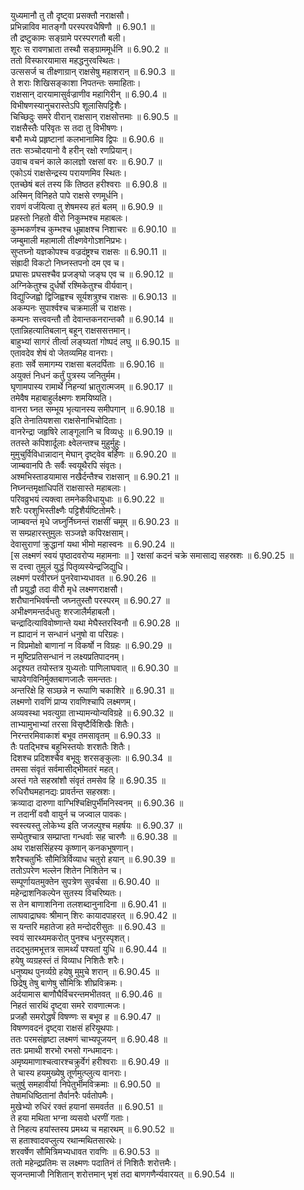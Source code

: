 

  
युध्यमानौ तु तौ दृष्ट्वा प्रसक्तौ नराक्षसौ।  
प्रभिन्नाविव मातङ्गौ परस्परवधैषिणौ ॥ 6.90.1 ॥   
तौ द्रष्टुकामः सङ्ग्रामे परस्परगतौ बली।  
शूरः स रावणभ्राता तस्थौ सङ्ग्राममूर्धनि ॥ 6.90.2 ॥   
ततो विस्फारयामास महद्धनुरवस्थितः।  
उत्ससर्ज च तीक्ष्णाग्रान् राक्षसेषु महाशरान् ॥ 6.90.3 ॥   
ते शराः शिखिसङ्काशा निपतन्तः समाहिताः।  
राक्षसान् दारयामासुर्वज्राणीव महागिरीन् ॥ 6.90.4 ॥   
विभीषणस्यानुचरास्तेऽपि शूलासिपट्टिशैः।  
चिच्छिदुः समरे वीरान् राक्षसान् राक्षसोत्तमाः ॥ 6.90.5 ॥   
राक्षसैस्तैः परिवृतः स तदा तु विभीषणः।  
बभौ मध्ये प्रहृष्टानां कलभानामिव द्विपः ॥ 6.90.6 ॥   
ततः सञ्चोदयानो वै हरीन् रक्षो रणप्रियान्।  
उवाच वचनं काले कालज्ञो रक्षसां वरः ॥ 6.90.7 ॥   
एकोऽयं राक्षसेन्द्रस्य परायणमिव स्थितः।  
एतच्छेषं बलं तस्य किं तिष्ठत हरीश्वराः ॥ 6.90.8 ॥   
अस्मिन् विनिहते पापे राक्षसे रणमूर्धनि।  
रावणं वर्जयित्वा तु शेषमस्य हतं बलम् ॥ 6.90.9 ॥   
प्रहस्तो निहतो वीरो निकुम्भश्च महाबलः।  
कुम्भकर्णश्च कुम्भश्च धूम्राक्षश्च निशाचरः ॥ 6.90.10 ॥   
जम्बुमाली महामाली तीक्ष्णवेगोऽशनिप्रभः।  
सुप्तघ्नो यज्ञकोपश्च वज्रदंष्ट्रश्च राक्षसः ॥ 6.90.11 ॥   
संह्रादी विकटो निघ्नस्तपनो दम एव च।  
प्रघासः प्रघसश्चैव प्रजङ्घो जङ्घ एव च ॥ 6.90.12 ॥   
अग्निकेतुश्च दुर्धर्षो रश्मिकेतुश्च वीर्यवान्।  
विद्युज्जिह्वो द्विजिह्वश्च सूर्यशत्रुश्च राक्षसः ॥ 6.90.13 ॥   
अकम्पनः सुपार्श्वश्च चक्रमाली च राक्षसः।  
कम्पनः सत्त्ववन्तौ तौ देवान्तकनरान्तकौ ॥ 6.90.14 ॥   
एतान्निहत्यातिबलान् बहून् राक्षससत्तमान्।  
बाहुभ्यां सागरं तीर्त्वा लङ्घ्यतां गोष्पदं लघु ॥ 6.90.15 ॥   
एतावदेव शेषं वो जेतव्यमिह वानराः।  
हताः सर्वे समागम्य राक्षसा बलदर्पिताः ॥ 6.90.16 ॥   
अयुक्तं निधनं कर्तुं पुत्रस्य जनितुर्मम।  
घृणामपास्य रामार्थे निहन्यां भ्रातुरात्मजम् ॥ 6.90.17 ॥   
तमेवैष महाबाहुर्लक्ष्मणः शमयिष्यति।  
वानरा घ्नत सम्भूय भृत्यानस्य समीपगान् ॥ 6.90.18 ॥   
इति तेनातियशसा राक्षसेनाभिचोदिताः।  
वानरेन्द्रा जहृषिरे लाङ्गूलानि च विव्यधुः ॥ 6.90.19 ॥   
ततस्ते कपिशार्दूलाः क्ष्वेलन्तश्च मुहुर्मुहुः।  
मुमुचुर्विविधान्नादान् मेघान् दृष्ट्वेव बर्हिणः ॥ 6.90.20 ॥   
जाम्बवानपि तैः सर्वैः स्वयूथैरपि संवृतः।  
अश्मभिस्ताडयामास नखैर्दन्तैश्च राक्षसान् ॥ 6.90.21 ॥   
निघ्नन्तमृक्षाधिपतिं राक्षसास्ते महाबलाः।  
परिवव्रुभयं त्यक्त्वा तमनेकविधायुधाः ॥ 6.90.22 ॥   
शरैः परशुभिस्तीक्ष्णैः पट्टिशैर्यष्टितोमरैः।  
जाम्बवन्तं मृधे जघ्नुर्निघ्नन्तं राक्षसीं चमूम् ॥ 6.90.23 ॥   
स सम्प्रहारस्तुमुलः सञ्जज्ञे कपिरक्षसाम्।  
देवासुराणां क्रुद्धानां यथा भीमो महास्वनः ॥ 6.90.24 ॥   
[स लक्ष्मणं स्वयं पृष्ठादवरोप्य महामनाः ॥ ] रक्षसां कदनं चक्रे समासाद्य सहस्रशः ॥ 6.90.25 ॥   
स दत्त्वा तुमुलं युद्धं पितृव्यस्येन्द्रजिद्युधि।  
लक्ष्मणं परवीरघ्नं पुनरेवाभ्यधावत ॥ 6.90.26 ॥   
तौ प्रयुद्धौ तदा वीरौ मृधे लक्ष्मणराक्षसौ।  
शरौघानभिवर्षन्तौ जघ्नतुस्तौ परस्परम् ॥ 6.90.27 ॥   
अभीक्ष्णमन्तर्दधतुः शरजालैर्महाबलौ।  
चन्द्रादित्याविवोष्णान्ते यथा मेघैस्तरस्विनौ ॥ 6.90.28 ॥   
न ह्यादानं न सन्धानं धनुषो वा परिग्रहः।  
न विप्रमोक्षो बाणानां न विकर्षो न विग्रहः ॥ 6.90.29 ॥   
न मुष्टिप्रतिसन्धानं न लक्ष्यप्रतिपादनम्।  
अदृश्यत तयोस्तत्र युध्यतोः पाणिलाघवात् ॥ 6.90.30 ॥   
चापवेगविनिर्मुक्तबाणजालैः समन्ततः।  
अन्तरिक्षे हि सञ्छन्ने न रूपाणि चकाशिरे ॥ 6.90.31 ॥   
लक्ष्मणो रावणिं प्राप्य रावणिश्चापि लक्ष्मणम्।  
अव्यवस्था भवत्युग्रा ताभ्यामन्योन्यविग्रहे ॥ 6.90.32 ॥   
ताभ्यामुभाभ्यां तरसा विसृष्टैर्विशिखैः शितैः।  
निरन्तरमिवाकाशं बभूव तमसावृतम् ॥ 6.90.33 ॥   
तैः पतद्भिश्च बहुभिस्तयोः शरशतैः शितैः।  
दिशश्च प्रदिशश्चैव बभूवुः शरसङ्कुलाः ॥ 6.90.34 ॥   
तमसा संवृतं सर्वमासीद्भीमतरं महत्।  
अस्तं गते सहस्रांशौ संवृतं तमसेव हि ॥ 6.90.35 ॥   
रुधिरौघमहानद्यः प्रावर्तन्त सहस्रशः।  
क्रव्यादा दारुणा वाग्भिश्चिक्षिपुर्भीमनिस्वनम् ॥ 6.90.36 ॥   
न तदानीं ववौ वायुर्न च जज्वाल पावकः।  
स्वस्त्यस्तु लोकेभ्य इति जजल्पुश्च महर्षयः ॥ 6.90.37 ॥   
सम्पेतुश्चात्र सम्प्राप्ता गन्धर्वाः सह चारणैः ॥ 6.90.38 ॥   
अथ राक्षससिंहस्य कृष्णान् कनकभूषणान्।  
शरैश्चतुर्भिः सौमित्रिर्विव्याध चतुरो हयान् ॥ 6.90.39 ॥   
ततोऽपरेण भल्लेन शितेन निशितेन च।  
सम्पूर्णायतमुक्तेन सुपत्रेण सुवर्चसा ॥ 6.90.40 ॥   
महेन्द्राशनिकल्पेन सुतस्य विचरिष्यतः।  
स तेन बाणाशनिना तलशब्दानुनादिना ॥ 6.90.41 ॥   
लाघवाद्राघवः श्रीमान् शिरः कायादपाहरत् ॥ 6.90.42 ॥   
स यन्तरि महातेजा हते मन्दोदरीसुतः ॥ 6.90.43 ॥   
स्वयं सारथ्यमकरोत् पुनश्च धनुरस्पृशत्।  
तदद्भुतमभूत्तत्र सामर्थ्यं पश्यतां युधि ॥ 6.90.44 ॥   
हयेषु व्यग्रहस्तं तं विव्याध निशितैः शरैः।  
धनुष्यथ पुनर्व्यग्रे हयेषु मुमुचे शरान् ॥ 6.90.45 ॥   
छिद्रेषु तेषु बाणेषु सौमित्रिः शीघ्रविक्रमः।  
अर्दयामास बाणौघैर्विचरन्तमभीतवत् ॥ 6.90.46 ॥   
निहतं सारथिं दृष्ट्वा समरे रावणात्मजः।  
प्रजहौ समरोद्धर्षं विषण्णः स बभूव ह ॥ 6.90.47 ॥   
विषण्णवदनं दृष्ट्वा राक्षसं हरियूथपाः।  
ततः परमसंहृष्टा लक्ष्मणं चाभ्यपूजयन् ॥ 6.90.48 ॥   
ततः प्रमाथी शरभो रभसो गन्धमादनः।  
अमृष्यमाणाश्चत्वारश्चक्रुर्वेगं हरीश्वराः ॥ 6.90.49 ॥   
ते चास्य हयमुख्येषु तूर्णमुत्प्लुत्य वानराः।  
चतुर्षु समहावीर्या निपेतुर्भीमविक्रमाः ॥ 6.90.50 ॥   
तेषामधिष्ठितानां तैर्वानरैः पर्वतोपमैः।  
मुखेभ्यो रुधिरं रक्तं हयानां समवर्तत ॥ 6.90.51 ॥   
ते हया मथिता भग्ना व्यसवो धरणीं गताः।  
ते निहत्य हयांस्तस्य प्रमथ्य च महारथम् ॥ 6.90.52 ॥   
स हताश्वादवप्लुत्य रथान्मथितसारथेः।  
शरवर्षेण सौमित्रिमभ्यधावत रावणिः ॥ 6.90.53 ॥   
ततो महेन्द्रप्रतिमः स लक्ष्मणः पदातिनं तं निशितैः शरोत्तमैः।  
सृजन्तमाजौ निशितान् शरोत्तमान् भृशं तदा बाणगणैर्न्यवारयत् ॥ 6.90.54 ॥   
